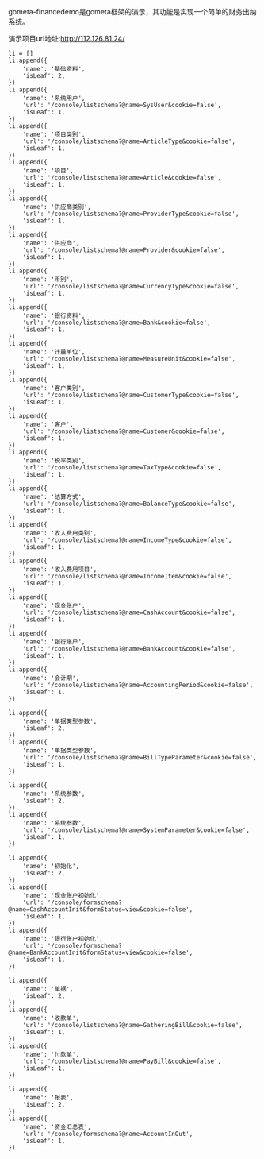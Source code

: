 gometa-financedemo是gometa框架的演示，其功能是实现一个简单的财务出纳系统。

演示项目url地址:http://112.126.81.24/


    li = []
    li.append({
        'name': '基础资料',
        'isLeaf': 2,
    })
    li.append({
        'name': '系统用户', 
        'url': '/console/listschema?@name=SysUser&cookie=false',
        'isLeaf': 1,
    })
    li.append({
        'name': '项目类别', 
        'url': '/console/listschema?@name=ArticleType&cookie=false',
        'isLeaf': 1,
    })
    li.append({
        'name': '项目', 
        'url': '/console/listschema?@name=Article&cookie=false',
        'isLeaf': 1,
    })
    li.append({
        'name': '供应商类别', 
        'url': '/console/listschema?@name=ProviderType&cookie=false',
        'isLeaf': 1,
    })
    li.append({
        'name': '供应商', 
        'url': '/console/listschema?@name=Provider&cookie=false',
        'isLeaf': 1,
    })
    li.append({
        'name': '币别', 
        'url': '/console/listschema?@name=CurrencyType&cookie=false',
        'isLeaf': 1,
    })
    li.append({
        'name': '银行资料', 
        'url': '/console/listschema?@name=Bank&cookie=false',
        'isLeaf': 1,
    })
    li.append({
        'name': '计量单位', 
        'url': '/console/listschema?@name=MeasureUnit&cookie=false',
        'isLeaf': 1,
    })
    li.append({
        'name': '客户类别', 
        'url': '/console/listschema?@name=CustomerType&cookie=false',
        'isLeaf': 1,
    })
    li.append({
        'name': '客户', 
        'url': '/console/listschema?@name=Customer&cookie=false',
        'isLeaf': 1,
    })
    li.append({
        'name': '税率类别', 
        'url': '/console/listschema?@name=TaxType&cookie=false',
        'isLeaf': 1,
    })
    li.append({
        'name': '结算方式', 
        'url': '/console/listschema?@name=BalanceType&cookie=false',
        'isLeaf': 1,
    })
    li.append({
        'name': '收入费用类别', 
        'url': '/console/listschema?@name=IncomeType&cookie=false',
        'isLeaf': 1,
    })
    li.append({
        'name': '收入费用项目', 
        'url': '/console/listschema?@name=IncomeItem&cookie=false',
        'isLeaf': 1,
    })
    li.append({
        'name': '现金账户', 
        'url': '/console/listschema?@name=CashAccount&cookie=false',
        'isLeaf': 1,
    })
    li.append({
        'name': '银行账户', 
        'url': '/console/listschema?@name=BankAccount&cookie=false',
        'isLeaf': 1,
    })
    li.append({
        'name': '会计期', 
        'url': '/console/listschema?@name=AccountingPeriod&cookie=false',
        'isLeaf': 1,
    })
    
    li.append({
        'name': '单据类型参数',
        'isLeaf': 2,
    })
    li.append({
        'name': '单据类型参数', 
        'url': '/console/listschema?@name=BillTypeParameter&cookie=false',
        'isLeaf': 1,
    })
    
    li.append({
        'name': '系统参数',
        'isLeaf': 2,
    })
    li.append({
        'name': '系统参数', 
        'url': '/console/listschema?@name=SystemParameter&cookie=false',
        'isLeaf': 1,
    })
    
    li.append({
        'name': '初始化',
        'isLeaf': 2,
    })
    li.append({
        'name': '现金账户初始化', 
        'url': '/console/formschema?@name=CashAccountInit&formStatus=view&cookie=false',
        'isLeaf': 1,
    })
    li.append({
        'name': '银行账户初始化', 
        'url': '/console/formschema?@name=BankAccountInit&formStatus=view&cookie=false',
        'isLeaf': 1,
    })
    
    li.append({
        'name': '单据',
        'isLeaf': 2,
    })
    li.append({
        'name': '收款单', 
        'url': '/console/listschema?@name=GatheringBill&cookie=false',
        'isLeaf': 1,
    })
    li.append({
        'name': '付款单', 
        'url': '/console/listschema?@name=PayBill&cookie=false',
        'isLeaf': 1,
    })
    
    li.append({
        'name': '报表',
        'isLeaf': 2,
    })
    li.append({
        'name': '资金汇总表', 
        'url': '/console/formschema?@name=AccountInOut',
        'isLeaf': 1,
    })
